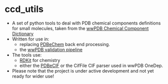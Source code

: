 # ccd_utils

* A set of python tools to deal with PDB chemical components definitions
  for small molecules, taken from the 
  [wwPDB Chemical Component Dictionary](https://www.wwpdb.org/data/ccd)
* Written for use in:
  * replacing [PDBeChem](http://www.ebi.ac.uk/pdbe-srv/pdbechem/) back end 
  processing.
  * the [wwPDB validation pipeline](https://www.wwpdb.org/validation/validation-reports)
* The tools use:
  * [RDKit](http://www.rdkit.org/) for chemistry
  * either the [PDBeCIF](https://github.com/glenveegee/PDBeCIF.git) 
  or the CifFile CIF parser used in wwPDB OneDep.
* Please note that the project is under active development and not yet
  ready for wider use!

